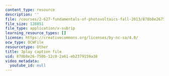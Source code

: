 ```yaml
---
content_type: resource
description: ''
file: /courses/2-627-fundamentals-of-photovoltaics-fall-2013/878b8e26750b12c02a61eb2379159a38_w6Gfm4D_pmw.srt
file_size: 128851
file_type: application/x-subrip
learning_resource_types: []
license: https://creativecommons.org/licenses/by-nc-sa/4.0/
ocw_type: OCWFile
resourcetype: Other
title: 3play caption file
uid: 878b8e26-750b-12c0-2a61-eb2379159a38
video_metadata:
  youtube_id: null
---
```

